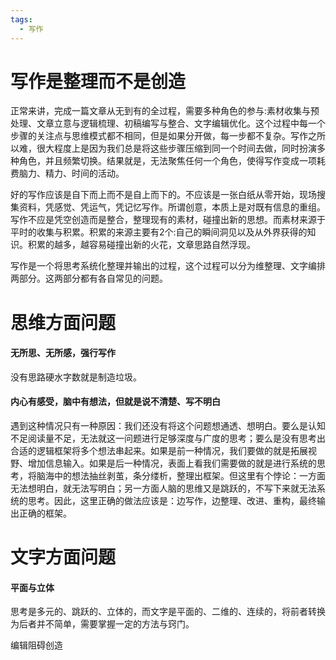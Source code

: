```yaml
---
tags:
  - 写作
---
```

# 写作是整理而不是创造

正常来讲，完成一篇文章从无到有的全过程，需要多种角色的参与:素材收集与预处理、文章立意与逻辑梳理、初稿编写与整合、文字编辑优化。这个过程中每一个步骤的关注点与思维模式都不相同，但是如果分开做，每一步都不复杂。写作之所以难，很大程度上是因为我们总是将这些步骤压缩到同一个时间去做，同时扮演多种角色，并且频繁切换。结果就是，无法聚焦任何一个角色，使得写作变成一项耗费脑力、精力、时间的活动。

好的写作应该是自下而上而不是自上而下的。不应该是一张白纸从零开始，现场搜集资料，凭感觉、凭运气，凭记忆写作。所谓创意，本质上是对既有信息的重组。写作不应是凭空创造而是整合，整理现有的素材，碰撞出新的思想。而素材来源于平时的收集与积累。积累的来源主要有2个:自己的瞬间洞见以及从外界获得的知识。积累的越多，越容易碰撞出新的火花，文章思路自然浮现。

写作是一个将思考系统化整理并输出的过程，这个过程可以分为维整理、文字编排两部分。这两部分都有各自常见的问题。

# 思维方面问题

#### 无所思、无所感，强行写作
没有思路硬水字数就是制造垃圾。

#### 内心有感受，脑中有想法，但就是说不清楚、写不明白
遇到这种情况只有一种原因：我们还没有将这个问题想通透、想明白。要么是认知不足阅读量不足，无法就这一问题进行足够深度与广度的思考；要么是没有思考出合适的逻辑框架将多个想法串起来。如果是前一种情况，我们要做的就是拓展视野、增加信息输入。如果是后一种情况，表面上看我们需要做的就是进行系统的思考，将脑海中的想法抽丝剥茧，条分缕析，整理出框架。但这里有个悖论：一方面无法想明白，就无法写明白；另一方面人脑的思维又是跳跃的，不写下来就无法系统的思考。因此，这里正确的做法应该是：边写作，边整理、改进、重构，最终输出正确的框架。


# 文字方面问题

#### 平面与立体
思考是多元的、跳跃的、立体的，而文字是平面的、二维的、连续的，将前者转换为后者并不简单，需要掌握一定的方法与窍门。





编辑阻碍创造